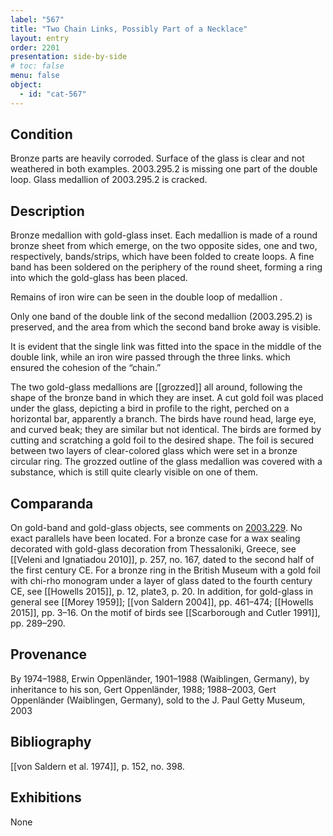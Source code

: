 ```yaml
---
label: "567"
title: "Two Chain Links, Possibly Part of a Necklace"
layout: entry
order: 2201
presentation: side-by-side
# toc: false
menu: false
object:
  - id: "cat-567"
---
```


## Condition

Bronze parts are heavily corroded. Surface of the glass is clear and not weathered in both examples. 2003.295.2 is missing one part of the double loop. Glass medallion of 2003.295.2 is cracked.

## Description

Bronze medallion with gold-glass inset. Each medallion is made of a round bronze sheet from which emerge, on the two opposite sides, one and two, respectively, bands/strips, which have been folded to create loops. A fine band has been soldered on the periphery of the round sheet, forming a ring into which the gold-glass has been placed.

Remains of iron wire can be seen in the double loop of medallion .

Only one band of the double link of the second medallion (2003.295.2) is preserved, and the area from which the second band broke away is visible.

It is evident that the single link was fitted into the space in the middle of the double link, while an iron wire passed through the three links. which ensured the cohesion of the “chain.”

The two gold-glass medallions are [[grozzed]] all around, following the shape of the bronze band in which they are inset. A cut gold foil was placed under the glass, depicting a bird in profile to the right, perched on a horizontal bar, apparently a branch. The birds have round head, large eye, and curved beak; they are similar but not identical. The birds are formed by cutting and scratching a gold foil to the desired shape. The foil is secured between two layers of clear-colored glass which were set in a bronze circular ring. The grozzed outline of the glass medallion was covered with a substance, which is still quite clearly visible on one of them.

## Comparanda

On gold-band and gold-glass objects, see comments on [2003.229](#cat). No exact parallels have been located. For a bronze case for a wax sealing decorated with gold-glass decoration from Thessaloniki, Greece, see [[Veleni and Ignatiadou 2010]], p. 257, no. 167, dated to the second half of the first century CE. For a bronze ring in the British Museum with a gold foil with chi-rho monogram under a layer of glass dated to the fourth century CE, see [[Howells 2015]], p. 12, plate3, p. 20. In addition, for gold-glass in general see [[Morey 1959]]; [[von Saldern 2004]], pp. 461–474; [[Howells 2015]], pp. 3–16. On the motif of birds see [[Scarborough and Cutler 1991]], pp. 289–290.

## Provenance

By 1974–1988, Erwin Oppenländer, 1901–1988 (Waiblingen, Germany), by inheritance to his son, Gert Oppenländer, 1988; 1988–2003, Gert Oppenländer (Waiblingen, Germany), sold to the J. Paul Getty Museum, 2003

## Bibliography

[[von Saldern et al. 1974]], p. 152, no. 398.

## Exhibitions

None
